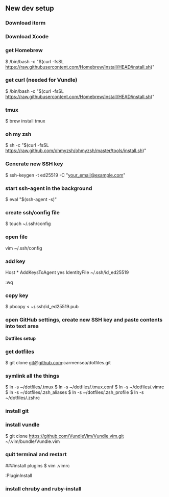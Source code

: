 ## New dev setup

### Download iterm
### Download Xcode

### get Homebrew
$ /bin/bash -c "$(curl -fsSL https://raw.githubusercontent.com/Homebrew/install/HEAD/install.sh)" 

### get curl (needed for Vundle)
$ /bin/bash -c "$(curl -fsSL https://raw.githubusercontent.com/Homebrew/install/HEAD/install.sh)"

### tmux
$ brew install tmux

### oh my zsh
$ sh -c "$(curl -fsSL https://raw.github.com/ohmyzsh/ohmyzsh/master/tools/install.sh)"

### Generate new SSH key
$ ssh-keygen -t ed25519 -C "your_email@example.com"

### start ssh-agent in the background
$ eval "$(ssh-agent -s)"

### create ssh/config file
$ touch ~/.ssh/config

### open file
vim ~/.ssh/config

### add key
Host *
  AddKeysToAgent yes
  IdentityFile ~/.ssh/id_ed25519

:wq

### copy key 
$ pbcopy < ~/.ssh/id_ed25519.pub

### open GitHub settings, create new SSH key and paste contents into text area

#### Dotfiles setup

### get dotfiles 
$ git clone git@github.com:carmensea/dotfiles.git

### symlink all the things
$ ln -s ~/dotfiles/.tmux
$ ln -s ~/dotfiles/.tmux.conf
$ ln -s ~/dotfiles/.vimrc
$ ln -s ~/dotfiles/.zsh_aliases
$ ln -s ~/dotfiles/.zsh_profile
$ ln -s ~/dotfiles/.zshrc

### install git

### install vundle
$ git clone https://github.com/VundleVim/Vundle.vim.git ~/.vim/bundle/Vundle.vim 

### quit terminal and restart

###install plugins
$ vim .vimrc

:PluginInstall

### install chruby and ruby-install
